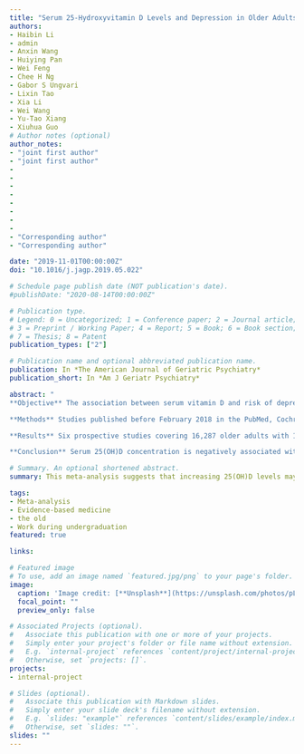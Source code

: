 ```yaml
---
title: "Serum 25-Hydroxyvitamin D Levels and Depression in Older Adults: A Dose-Response Meta-Analysis of Prospective Cohort Studies"
authors:
- Haibin Li
- admin
- Anxin Wang
- Huiying Pan
- Wei Feng
- Chee H Ng
- Gabor S Ungvari
- Lixin Tao
- Xia Li
- Wei Wang
- Yu-Tao Xiang
- Xiuhua Guo
# Author notes (optional)
author_notes:
- "joint first author"
- "joint first author"
- 
- 
- 
-  
- 
-
-
-
- "Corresponding author"
- "Corresponding author"

date: "2019-11-01T00:00:00Z"
doi: "10.1016/j.jagp.2019.05.022"

# Schedule page publish date (NOT publication's date).
#publishDate: "2020-08-14T00:00:00Z"

# Publication type.
# Legend: 0 = Uncategorized; 1 = Conference paper; 2 = Journal article;
# 3 = Preprint / Working Paper; 4 = Report; 5 = Book; 6 = Book section;
# 7 = Thesis; 8 = Patent
publication_types: ["2"]

# Publication name and optional abbreviated publication name.
publication: In *The American Journal of Geriatric Psychiatry*
publication_short: In *Am J Geriatr Psychiatry*

abstract: "
**Objective** The association between serum vitamin D and risk of depression in older adults is controversial. We performed a dose-response meta-analysis of prospective cohort studies to examine the association between serum 25-hydroxyvitamin D [25(OH)D] concentrations and the risk of depression in older population.

**Methods** Studies published before February 2018 in the PubMed, Cochrane Library, Web of Science, PsycINFO, and EMBASE databases were systematically searched. Prospective cohort studies that examined the association between serum 25(OH)D levels and the risk of depression in older adults were included. A random-effects model was used to calculate the pooled hazard ratio and the corresponding 95% confidence intervals. A nonlinear dose-response association was examined using restricted cubic spline functions.

**Results** Six prospective studies covering 16,287 older adults with 1,157 cases of depression were included and analyzed. The pooled hazard ratio of depression for per 10-ng/mL increment in serum 25(OH)D was 0.88 (95% confidence intervals: 0.78-0.99, I2 = 79.0%, p <0.001 for heterogeneity). A linear dose-response association between serum 25(OH)D concentrations and incident depression was observed (p = 0.96 for nonlinearity).

**Conclusion** Serum 25(OH)D concentration is negatively associated with the risk of depression in older adults. This meta-analysis suggests that increasing 25(OH)D levels may be a useful approach to reduce the risk of depression in older adults and highlights the need for further large-scale clinical studies."

# Summary. An optional shortened abstract.
summary: This meta-analysis suggests that increasing 25(OH)D levels may be a useful approach to reduce the risk of depression in older adults and highlights the need for further large-scale clinical studies. 

tags:
- Meta-analysis
- Evidence-based medicine
- the old
- Work during undergraduation 
featured: true

links:

# Featured image
# To use, add an image named `featured.jpg/png` to your page's folder. 
image:
  caption: 'Image credit: [**Unsplash**](https://unsplash.com/photos/pLCdAaMFLTE)'
  focal_point: ""
  preview_only: false

# Associated Projects (optional).
#   Associate this publication with one or more of your projects.
#   Simply enter your project's folder or file name without extension.
#   E.g. `internal-project` references `content/project/internal-project/index.md`.
#   Otherwise, set `projects: []`.
projects:
- internal-project

# Slides (optional).
#   Associate this publication with Markdown slides.
#   Simply enter your slide deck's filename without extension.
#   E.g. `slides: "example"` references `content/slides/example/index.md`.
#   Otherwise, set `slides: ""`.
slides: ""
---
```

